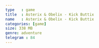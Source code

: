 ```yaml
---
type   : game
title  : Asterix & Obelix - Kick Buttix
name   : Asterix & Obelix - Kick Buttix
categories: [game]
size: 338 MB
genre: adventure
telegram : 84
---
```


